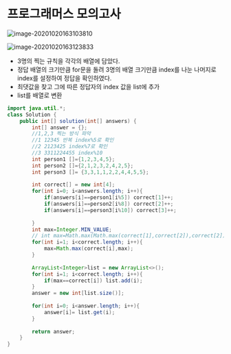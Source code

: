 # 프로그래머스 모의고사

![image-20201020163103810](C:\Users\hw030\AppData\Roaming\Typora\typora-user-images\image-20201020163103810.png)

![image-20201020163123833](C:\Users\hw030\AppData\Roaming\Typora\typora-user-images\image-20201020163123833.png)





* 3명의 찍는 규칙을 각각의 배열에 담았다.
* 정답 배열의 크기만큼 for문을 돌려 3명의 배열 크기만큼 index를 나눈 나머지로 index를 설정하여 정답을 확인하였다.
* 최댓값을 찾고 그에 따른 정답자의 index 값을 list에 추가
* list를 배열로 변환



```java
import java.util.*;
class Solution {
    public int[] solution(int[] answers) {
        int[] answer = {};
        //1,2,3 찍는 방식 파악
        //1 12345 반복 index%5로 확인
        //2 2123425 index%7로 확인
        //3 3311224455 index%10
        int person1 []={1,2,3,4,5};
        int person2 []={2,1,2,3,2,4,2,5};
        int person3 []= {3,3,1,1,2,2,4,4,5,5};
        
        int correct[] = new int[4];
        for(int i=0; i<answers.length; i++){
            if(answers[i]==person1[i%5]) correct[1]++;
            if(answers[i]==person2[i%8]) correct[2]++;
            if(answers[i]==person3[i%10]) correct[3]++;
            
        }
        int max=Integer.MIN_VALUE;
        // int max=Math.max(Math.max(correct[1],correct[2]),correct[2]);
        for(int i=1; i<correct.length; i++){
            max=Math.max(correct[i],max);
        }
        
        ArrayList<Integer>list = new ArrayList<>();
        for(int i=1; i<correct.length; i++){
            if(max==correct[i]) list.add(i);
        }
        answer = new int[list.size()];
        
        for(int i=0; i<answer.length; i++){
            answer[i]= list.get(i);
        }
        
        return answer;
    }
}
```

